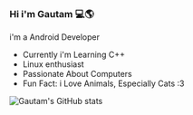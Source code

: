 ### Hi i'm Gautam 💻🌎
i'm a Android Developer
- Currently i'm Learning C++
- Linux enthusiast
- Passionate About Computers
- Fun Fact: i Love Animals, Especially Cats :3
 

![Gautam's GitHub stats](https://github-readme-stats.vercel.app/api?username=gautam4966&hide=contribs,prs)


